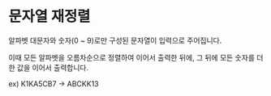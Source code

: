 # 문자열 재정렬

알파벳 대문자와 숫자(0 ~ 9)로만 구성된 문자열이 입력으로 주어집니다.

이때 모든 알파벳을 오름차순으로 정렬하여 이어서 출력한 뒤에, 그 뒤에 모든 숫자를 더한 값을 이어서 출력합니다.

ex) K1KA5CB7 -> ABCKK13
